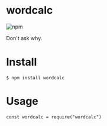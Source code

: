# wordcalc
![npm](https://img.shields.io/npm/v/wordcalc?color=white&label=wordcalc&style=plastic)

Don't ask why.

# Install
```
$ npm install wordcalc
```
# Usage
```
const wordcalc = require("wordcalc")
```
